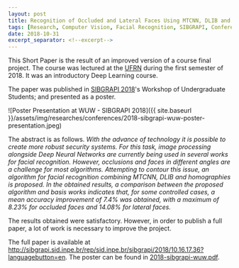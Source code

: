 ```yaml
---
layout: post
title: Recognition of Occluded and Lateral Faces Using MTCNN, DLIB and Homographies
tags: [Research, Computer Vision, Facial Recognition, SIBGRAPI, Conference]
date: 2018-10-31
excerpt_separator: <!--excerpt-->
---
```


This Short Paper is the result of an improved version of a course final project.
The course was lectured at the
<a href="https://www.ufrn.br" target="_blank">UFRN</a>
during the first semester of 2018.
It was an introductory Deep Learning course.

The paper was published in
<a href="http://www.imago.ufpr.br/sibgrapi2018/" target="_blank">SIBGRAPI 2018</a>'s
Workshop of Undergraduate Students;
and presented as a poster.

<!--excerpt-->

![Poster Presentation at WUW - SIBGRAPI 2018]({{ site.baseurl }}/assets/img/researches/conferences/2018-sibgrapi-wuw-poster-presentation.jpeg)

The abstract is as follows.
*With the advance of technology it is possible to create more robust security systems.
For this task, image processing alongside Deep Neural Networks are currently being used in several works for facial recognition.
However, occlusions and faces in different angles are a challenge for most algorithms.
Attempting to contour this issue, an algorithm for facial recognition combining MTCNN, DLIB and homographies is proposed.
In the obtained results, a comparison between the proposed algorithm and basis works indicates that, for some controlled cases,
a mean accuracy improvement of 7.4% was obtained, with a maximum of 8.23% for occluded faces and 14.08% for lateral faces.*

The results obtained were satisfactory.
However, in order to publish a full paper, a lot of work is necessary to improve the project.

The full paper is available at
<a href="http://sibgrapi.sid.inpe.br/rep/sid.inpe.br/sibgrapi/2018/10.16.17.36?languagebutton=en" target="_blank">
http://sibgrapi.sid.inpe.br/rep/sid.inpe.br/sibgrapi/2018/10.16.17.36?languagebutton=en</a>.
The poster can be found in <a href="{{ site.baseurl }}/assets/posters/2018-sibgrapi-wuw.pdf" target="_blank">2018-sibgrapi-wuw.pdf</a>.

